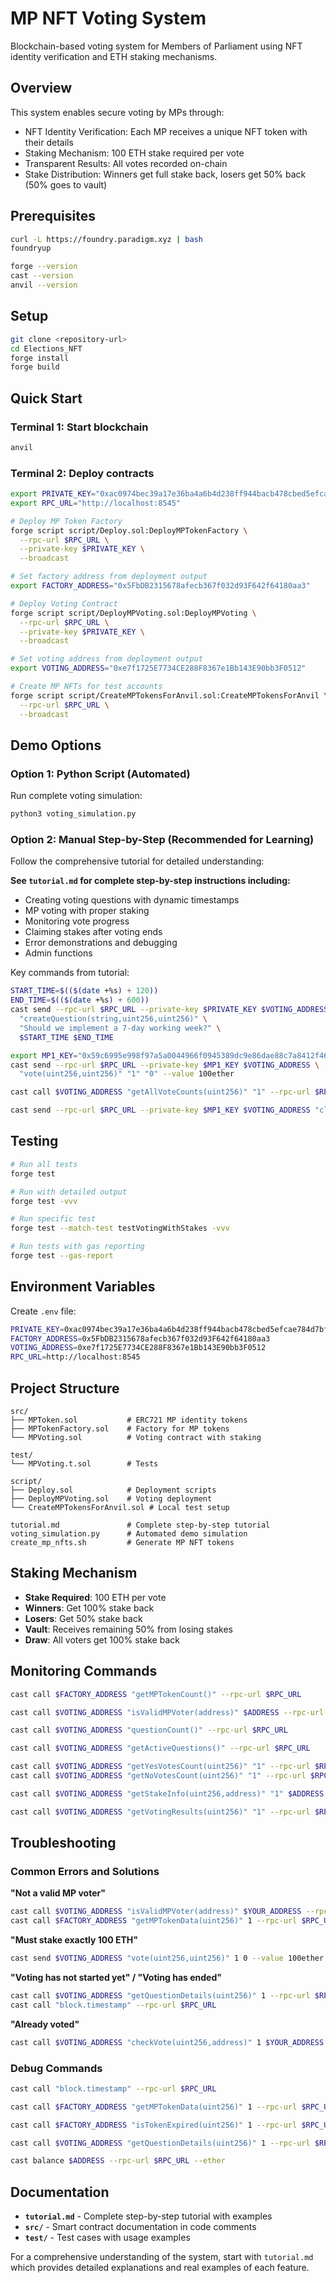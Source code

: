 # MP NFT Voting System

Blockchain-based voting system for Members of Parliament using NFT identity verification and ETH staking mechanisms.

## Overview

This system enables secure voting by MPs through:
- NFT Identity Verification: Each MP receives a unique NFT token with their details
- Staking Mechanism: 100 ETH stake required per vote
- Transparent Results: All votes recorded on-chain
- Stake Distribution: Winners get full stake back, losers get 50% back (50% goes to vault)

## Prerequisites

```bash
curl -L https://foundry.paradigm.xyz | bash
foundryup

forge --version
cast --version
anvil --version
```

## Setup

```bash
git clone <repository-url>
cd Elections_NFT
forge install
forge build
```

## Quick Start

### Terminal 1: Start blockchain
```bash
anvil
```

### Terminal 2: Deploy contracts
```bash
export PRIVATE_KEY="0xac0974bec39a17e36ba4a6b4d238ff944bacb478cbed5efcae784d7bf4f2ff80"
export RPC_URL="http://localhost:8545"

# Deploy MP Token Factory
forge script script/Deploy.sol:DeployMPTokenFactory \
  --rpc-url $RPC_URL \
  --private-key $PRIVATE_KEY \
  --broadcast

# Set factory address from deployment output
export FACTORY_ADDRESS="0x5FbDB2315678afecb367f032d93F642f64180aa3"

# Deploy Voting Contract
forge script script/DeployMPVoting.sol:DeployMPVoting \
  --rpc-url $RPC_URL \
  --private-key $PRIVATE_KEY \
  --broadcast

# Set voting address from deployment output
export VOTING_ADDRESS="0xe7f1725E7734CE288F8367e1Bb143E90bb3F0512"

# Create MP NFTs for test accounts
forge script script/CreateMPTokensForAnvil.sol:CreateMPTokensForAnvil \
  --rpc-url $RPC_URL \
  --broadcast
```

## Demo Options

### Option 1: Python Script (Automated)
Run complete voting simulation:
```bash
python3 voting_simulation.py
```

### Option 2: Manual Step-by-Step (Recommended for Learning)
Follow the comprehensive tutorial for detailed understanding:

**See `tutorial.md` for complete step-by-step instructions including:**
- Creating voting questions with dynamic timestamps
- MP voting with proper staking
- Monitoring vote progress
- Claiming stakes after voting ends
- Error demonstrations and debugging
- Admin functions

Key commands from tutorial:

```bash
START_TIME=$(($(date +%s) + 120))
END_TIME=$(($(date +%s) + 600))
cast send --rpc-url $RPC_URL --private-key $PRIVATE_KEY $VOTING_ADDRESS \
  "createQuestion(string,uint256,uint256)" \
  "Should we implement a 7-day working week?" \
  $START_TIME $END_TIME

export MP1_KEY="0x59c6995e998f97a5a0044966f0945389dc9e86dae88c7a8412f4603b6b78690d"
cast send --rpc-url $RPC_URL --private-key $MP1_KEY $VOTING_ADDRESS \
  "vote(uint256,uint256)" "1" "0" --value 100ether

cast call $VOTING_ADDRESS "getAllVoteCounts(uint256)" "1" --rpc-url $RPC_URL

cast send --rpc-url $RPC_URL --private-key $MP1_KEY $VOTING_ADDRESS "claimStake(uint256)" "1"
```

## Testing

```bash
# Run all tests
forge test

# Run with detailed output
forge test -vvv

# Run specific test
forge test --match-test testVotingWithStakes -vvv

# Run tests with gas reporting
forge test --gas-report
```

## Environment Variables

Create `.env` file:
```bash
PRIVATE_KEY=0xac0974bec39a17e36ba4a6b4d238ff944bacb478cbed5efcae784d7bf4f2ff80
FACTORY_ADDRESS=0x5FbDB2315678afecb367f032d93F642f64180aa3
VOTING_ADDRESS=0xe7f1725E7734CE288F8367e1Bb143E90bb3F0512
RPC_URL=http://localhost:8545
```

## Project Structure

```
src/
├── MPToken.sol           # ERC721 MP identity tokens
├── MPTokenFactory.sol    # Factory for MP tokens  
└── MPVoting.sol          # Voting contract with staking

test/
└── MPVoting.t.sol        # Tests

script/
├── Deploy.sol            # Deployment scripts
├── DeployMPVoting.sol    # Voting deployment
└── CreateMPTokensForAnvil.sol # Local test setup

tutorial.md               # Complete step-by-step tutorial
voting_simulation.py      # Automated demo simulation
create_mp_nfts.sh         # Generate MP NFT tokens
```

## Staking Mechanism

- **Stake Required**: 100 ETH per vote
- **Winners**: Get 100% stake back
- **Losers**: Get 50% stake back
- **Vault**: Receives remaining 50% from losing stakes
- **Draw**: All voters get 100% stake back

## Monitoring Commands

```bash
cast call $FACTORY_ADDRESS "getMPTokenCount()" --rpc-url $RPC_URL

cast call $VOTING_ADDRESS "isValidMPVoter(address)" $ADDRESS --rpc-url $RPC_URL

cast call $VOTING_ADDRESS "questionCount()" --rpc-url $RPC_URL

cast call $VOTING_ADDRESS "getActiveQuestions()" --rpc-url $RPC_URL

cast call $VOTING_ADDRESS "getYesVotesCount(uint256)" "1" --rpc-url $RPC_URL
cast call $VOTING_ADDRESS "getNoVotesCount(uint256)" "1" --rpc-url $RPC_URL

cast call $VOTING_ADDRESS "getStakeInfo(uint256,address)" "1" $ADDRESS --rpc-url $RPC_URL

cast call $VOTING_ADDRESS "getVotingResults(uint256)" "1" --rpc-url $RPC_URL
```

## Troubleshooting

### Common Errors and Solutions

**"Not a valid MP voter"**
```bash
cast call $VOTING_ADDRESS "isValidMPVoter(address)" $YOUR_ADDRESS --rpc-url $RPC_URL
cast call $FACTORY_ADDRESS "getMPTokenData(uint256)" 1 --rpc-url $RPC_URL
```

**"Must stake exactly 100 ETH"**
```bash
cast send $VOTING_ADDRESS "vote(uint256,uint256)" 1 0 --value 100ether --private-key $KEY --rpc-url $RPC_URL
```

**"Voting has not started yet" / "Voting has ended"**
```bash
cast call $VOTING_ADDRESS "getQuestionDetails(uint256)" 1 --rpc-url $RPC_URL
cast call "block.timestamp" --rpc-url $RPC_URL
```

**"Already voted"**
```bash
cast call $VOTING_ADDRESS "checkVote(uint256,address)" 1 $YOUR_ADDRESS --rpc-url $RPC_URL
```

### Debug Commands

```bash
cast call "block.timestamp" --rpc-url $RPC_URL

cast call $FACTORY_ADDRESS "getMPTokenData(uint256)" 1 --rpc-url $RPC_URL

cast call $FACTORY_ADDRESS "isTokenExpired(uint256)" 1 --rpc-url $RPC_URL

cast call $VOTING_ADDRESS "getQuestionDetails(uint256)" 1 --rpc-url $RPC_URL

cast balance $ADDRESS --rpc-url $RPC_URL --ether
```

## Documentation

- **`tutorial.md`** - Complete step-by-step tutorial with examples
- **`src/`** - Smart contract documentation in code comments
- **`test/`** - Test cases with usage examples

For a comprehensive understanding of the system, start with `tutorial.md` which provides detailed explanations and real examples of each feature.
